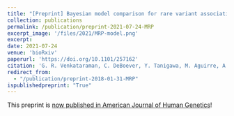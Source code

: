 ```yaml
---
title: "[Preprint] Bayesian model comparison for rare variant association studies of multiple phenotypes"
collection: publications
permalink: /publication/preprint-2021-07-24-MRP
excerpt_image: '/files/2021/MRP-model.png'
excerpt:
date: 2021-07-24
venue: 'bioRxiv'
paperurl: 'https://doi.org/10.1101/257162'
citation: 'G. R. Venkataraman, C. DeBoever, Y. Tanigawa, M. Aguirre, A. G. Ioannidis, H. Mostafavi, C. C. A. Spencer, T. Poterba, C. D. Bustamante, M. J. Daly, M. Pirinen, M. A. Rivas, Bayesian model comparison for rare variant association studies. bioRxiv, 257162 (2021).'
redirect_from:
  - "/publication/preprint-2018-01-31-MRP"
ispublishedpreprint: "True"
---
```


This preprint is [now published in American Journal of Human Genetics](/publication/2021-11-25-MRP)!
